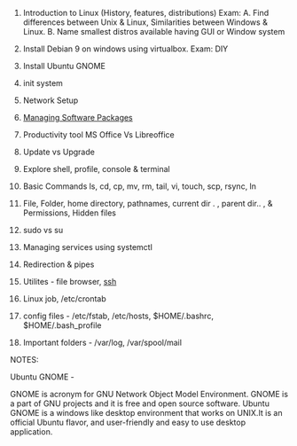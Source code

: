 1. Introduction to Linux (History, features, distributions)
  Exam: A. Find differences between Unix & Linux, Similarities between Windows & Linux. 
B. Name smallest distros available having GUI or Window system
1. Install Debian 9 on windows using virtualbox.
  Exam: DIY

1. Install Ubuntu GNOME
1. init system
1. Network Setup
1. [Managing Software Packages](https://help.ubuntu.com/lts/serverguide/package-management.html)
1. Productivity tool MS Office Vs Libreoffice
1. Update vs Upgrade
1. Explore shell, profile, console & terminal
1. Basic Commands ls, cd, cp, mv, rm, tail, vi, touch, scp, rsync, ln
1. File, Folder, home directory, pathnames, current dir . , parent dir.. , & Permissions, Hidden files
1. sudo vs su
1. Managing services using systemctl
1. Redirection & pipes
1. Utilites - file browser, [ssh](ssh.md)
1. Linux job, /etc/crontab 
1. config files - /etc/fstab, /etc/hosts, $HOME/.bashrc, $HOME/.bash_profile
1. Important folders - /var/log, /var/spool/mail

NOTES:

Ubuntu GNOME -

GNOME is acronym for GNU Network Object Model Environment. GNOME is a part of GNU projects and it is free and open source software. Ubuntu GNOME is a windows like desktop environment that works on UNIX.It is an official Ubuntu flavor, and user-friendly and easy to use desktop application. 
